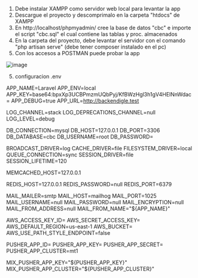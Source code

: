 

1. Debe instalar XAMPP como servidor web local para levantar la app
2. Descargue el proyecto y descomprimalo en la carpeta "htdocs" de XAMPP
3. En http://localhost/phpmyadmin/ cree la base de datos "cbc" e importe el script "cbc.sql" el cual contiene las tablas y proc. almacenados
3. En la carpeta del proyecto, debe levantar el servidor con el comando "php artisan serve" (debe tener composer instalado en el pc) 
4. Con los accesos a POSTMAN puede probar la app

![image](https://user-images.githubusercontent.com/49913741/229983091-92b52cce-f640-4115-a05d-ac11c2e4c36b.png)



5. configuracion .env

APP_NAME=Laravel
APP_ENV=local
APP_KEY=base64:bpxXp3UCBPmzmUQbPyj/KfBWzHgl3h1gV4HElNnWdac=
APP_DEBUG=true
APP_URL=http://backendigle.test

LOG_CHANNEL=stack
LOG_DEPRECATIONS_CHANNEL=null
LOG_LEVEL=debug

DB_CONNECTION=mysql
DB_HOST=127.0.0.1
DB_PORT=3306
DB_DATABASE=cbc
DB_USERNAME=root
DB_PASSWORD=

BROADCAST_DRIVER=log
CACHE_DRIVER=file
FILESYSTEM_DRIVER=local
QUEUE_CONNECTION=sync
SESSION_DRIVER=file
SESSION_LIFETIME=120

MEMCACHED_HOST=127.0.0.1

REDIS_HOST=127.0.0.1
REDIS_PASSWORD=null
REDIS_PORT=6379

MAIL_MAILER=smtp
MAIL_HOST=mailhog
MAIL_PORT=1025
MAIL_USERNAME=null
MAIL_PASSWORD=null
MAIL_ENCRYPTION=null
MAIL_FROM_ADDRESS=null
MAIL_FROM_NAME="${APP_NAME}"

AWS_ACCESS_KEY_ID=
AWS_SECRET_ACCESS_KEY=
AWS_DEFAULT_REGION=us-east-1
AWS_BUCKET=
AWS_USE_PATH_STYLE_ENDPOINT=false

PUSHER_APP_ID=
PUSHER_APP_KEY=
PUSHER_APP_SECRET=
PUSHER_APP_CLUSTER=mt1

MIX_PUSHER_APP_KEY="${PUSHER_APP_KEY}"
MIX_PUSHER_APP_CLUSTER="${PUSHER_APP_CLUSTER}"


